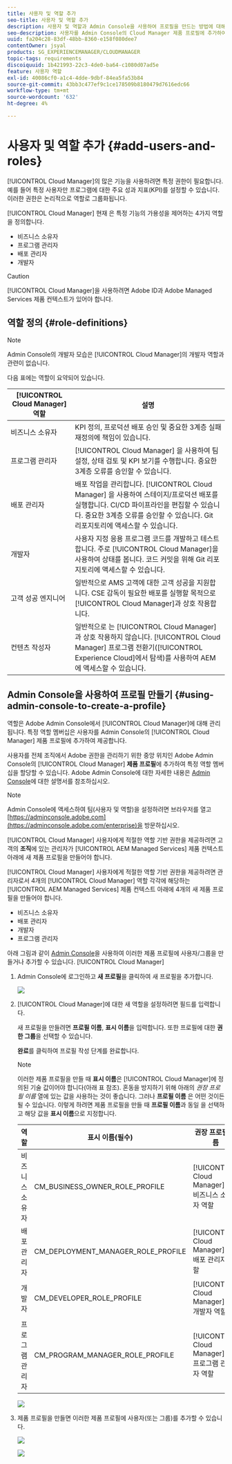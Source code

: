 ```yaml
---
title: 사용자 및 역할 추가
seo-title: 사용자 및 역할 추가
description: 사용자 및 역할과 Admin Console을 사용하여 프로필을 만드는 방법에 대해 알아봅니다
seo-description: 사용자를 Admin Console의 Cloud Manager 제품 프로필에 추가하여 특정 역할 멤버십을 할당할 수 있습니다. 자세한 내용은 이 섹션을 참조하십시오.
uuid: fa204c28-83df-48bb-8360-e158f080dee7
contentOwner: jsyal
products: SG_EXPERIENCEMANAGER/CLOUDMANAGER
topic-tags: requirements
discoiquuid: 1b421993-22c3-4de0-ba64-c1080d07ad5e
feature: 사용자 역할
exl-id: 40086cf0-a1c4-4dde-9dbf-84ea5fa53b84
source-git-commit: 43bb3c477ef9c1ce178509b8180479d7616edc66
workflow-type: tm+mt
source-wordcount: '632'
ht-degree: 4%

---
```


# 사용자 및 역할 추가 {#add-users-and-roles}

[!UICONTROL Cloud Manager]의 많은 기능을 사용하려면 특정 권한이 필요합니다. 예를 들어 특정 사용자만 프로그램에 대한 주요 성과 지표(KPI)를 설정할 수 있습니다. 이러한 권한은 논리적으로 역할로 그룹화됩니다.

[!UICONTROL Cloud Manager] 현재 은 특정 기능의 가용성을 제어하는 4가지 역할을 정의합니다.

* 비즈니스 소유자
* 프로그램 관리자
* 배포 관리자
* 개발자

>[!CAUTION]
>
>[!UICONTROL Cloud Manager]을 사용하려면 Adobe ID과 Adobe Managed Services 제품 컨텍스트가 있어야 합니다.

## 역할 정의 {#role-definitions}

>[!NOTE]
>
>Admin Console의 개발자 모습은 [!UICONTROL Cloud Manager]의 개발자 역할과 관련이 없습니다.

다음 표에는 역할이 요약되어 있습니다.

| [!UICONTROL Cloud Manager] 역할 | 설명 |
|--- |--- |
| 비즈니스 소유자 | KPI 정의, 프로덕션 배포 승인 및 중요한 3계층 실패 재정의에 책임이 있습니다. |
| 프로그램 관리자 | [!UICONTROL Cloud Manager] 을 사용하여 팀 설정, 상태 검토 및 KPI 보기를 수행합니다. 중요한 3계층 오류를 승인할 수 있습니다. |
| 배포 관리자 | 배포 작업을 관리합니다. [!UICONTROL Cloud Manager] 을 사용하여 스테이지/프로덕션 배포를 실행합니다. CI/CD 파이프라인을 편집할 수 있습니다. 중요한 3계층 오류를 승인할 수 있습니다. Git 리포지토리에 액세스할 수 있습니다. |
| 개발자 | 사용자 지정 응용 프로그램 코드를 개발하고 테스트합니다. 주로 [!UICONTROL Cloud Manager]을 사용하여 상태를 봅니다. 코드 커밋을 위해 Git 리포지토리에 액세스할 수 있습니다. |
| 고객 성공 엔지니어 | 일반적으로 AMS 고객에 대한 고객 성공을 지원합니다. CSE 감독이 필요한 배포를 실행할 목적으로 [!UICONTROL Cloud Manager]과 상호 작용합니다. |
| 컨텐츠 작성자 | 일반적으로 는 [!UICONTROL Cloud Manager]과 상호 작용하지 않습니다. [!UICONTROL Cloud Manager] 프로그램 전환기([!UICONTROL Experience Cloud]에서 탐색)를 사용하여 AEM에 액세스할 수 있습니다. |

## Admin Console을 사용하여 프로필 만들기 {#using-admin-console-to-create-a-profile}

역할은 Adobe Admin Console에서 [!UICONTROL Cloud Manager]에 대해 관리됩니다. 특정 역할 멤버십은 사용자를 Admin Console의 [!UICONTROL Cloud Manager] 제품 프로필에 추가하여 제공합니다.

사용자를 전체 조직에서 Adobe 권한을 관리하기 위한 중앙 위치인 Adobe Admin Console의 [!UICONTROL Cloud Manager] **제품 프로필**&#x200B;에 추가하여 특정 역할 멤버십을 할당할 수 있습니다. Adobe Admin Console에 대한 자세한 내용은 [Admin Console](https://helpx.adobe.com/kr/enterprise/using/admin-console.html)에 대한 설명서를 참조하십시오.

>[!NOTE]
>
>Admin Console에 액세스하여 팀(사용자 및 역할)을 설정하려면 브라우저를 열고 [https://adminconsole.adobe.com](https://adminconsole.adobe.com/enterprise)을 방문하십시오.

[!UICONTROL Cloud Manager] 사용자에게 적절한 역할 기반 권한을 제공하려면 고객의 **조직**&#x200B;에 있는 관리자가 [!UICONTROL AEM Managed Services] 제품 컨텍스트 아래에 새 제품 프로필을 만들어야 합니다.

[!UICONTROL Cloud Manager] 사용자에게 적절한 역할 기반 권한을 제공하려면 관리자로서 4개의 [!UICONTROL Cloud Manager] 역할 각각에 해당하는 [!UICONTROL AEM Managed Services] 제품 컨텍스트 아래에 4개의 새 제품 프로필을 만들어야 합니다.

* 비즈니스 소유자
* 배포 관리자
* 개발자
* 프로그램 관리자

아래 그림과 같이 [Admin Console](https://adminconsole.adobe.com/)을 사용하여 이러한 제품 프로필에 사용자/그룹을 만들거나 추가할 수 있습니다. [!UICONTROL Cloud Manager]

1. Admin Console에 로그인하고 **새 프로필**&#x200B;을 클릭하여 새 프로필을 추가합니다.

   ![](assets/admin_console_roles-1.png)

1. [!UICONTROL Cloud Manager]에 대한 새 역할을 설정하려면 필드를 입력합니다.

   새 프로필을 만들려면 **프로필 이름**, **표시 이름**&#x200B;을 입력합니다. 또한 프로필에 대한 **권한 그룹**&#x200B;을 선택할 수 있습니다.

   **완료**&#x200B;를 클릭하여 프로필 작성 단계를 완료합니다.

   >[!NOTE]
   >
   >이러한 제품 프로필을 만들 때 **표시 이름**&#x200B;은 [!UICONTROL Cloud Manager]에 정의된 기술 값이어야 합니다(아래 표 참조). 혼동을 방지하기 위해 아래의 *권장 프로필 이름* 열에 있는 값을 사용하는 것이 좋습니다. 그러나 **프로필 이름** 은 어떤 것이든 될 수 있습니다. 이렇게 하려면 제품 프로필을 만들 때 **프로필 이름**&#x200B;과 동일 을 선택하고 해당 값을 **표시 이름**&#x200B;으로 지정합니다.

   | **역할** | **표시 이름(필수)** | **권장 프로필 이름** |
   |---|---|---|
   | 비즈니스 소유자 | CM_BUSINESS_OWNER_ROLE_PROFILE | [!UICONTROL Cloud Manager] - 비즈니스 소유자 역할 |
   | 배포 관리자 | CM_DEPLOYMENT_MANAGER_ROLE_PROFILE | [!UICONTROL Cloud Manager] - 배포 관리자 역할 |
   | 개발자 | CM_DEVELOPER_ROLE_PROFILE | [!UICONTROL Cloud Manager] - 개발자 역할 |
   | 프로그램 관리자 | CM_PROGRAM_MANAGER_ROLE_PROFILE | [!UICONTROL Cloud Manager] - 프로그램 관리자 역할 |

   ![](assets/screen_shot_2018-05-04at171819.png)

1. 제품 프로필을 만들면 이러한 제품 프로필에 사용자(또는 그룹)를 추가할 수 있습니다.

   ![](assets/image2018-4-9_15-19-26.png)

   ![](assets/image2018-4-9_15-16-47.png)
